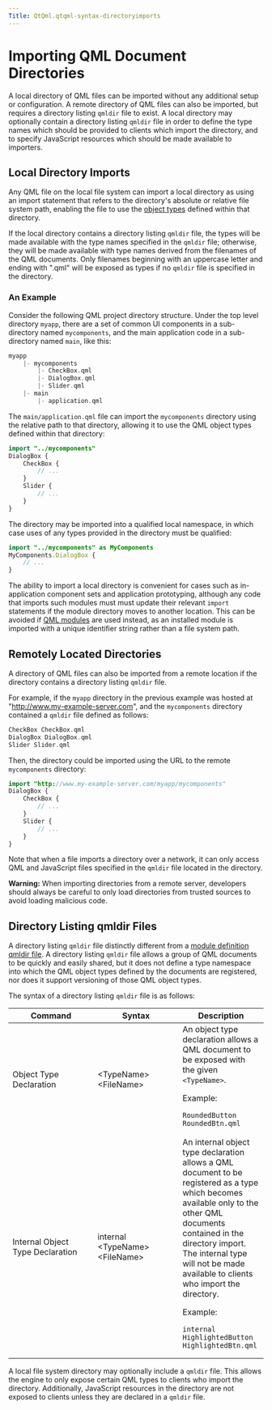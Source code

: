 ```yaml
---
Title: QtQml.qtqml-syntax-directoryimports
---
```

        
Importing QML Document Directories
==================================

<span class="subtitle"></span>
<span id="details"></span>
A local directory of QML files can be imported without any additional setup or configuration. A remote directory of QML files can also be imported, but requires a directory listing `qmldir` file to exist. A local directory may optionally contain a directory listing `qmldir` file in order to define the type names which should be provided to clients which import the directory, and to specify JavaScript resources which should be made available to importers.

<span id="local-directory-imports"></span>
Local Directory Imports
-----------------------

Any QML file on the local file system can import a local directory as using an import statement that refers to the directory's absolute or relative file system path, enabling the file to use the [object types](../QtQml.qtqml-typesystem-objecttypes.md) defined within that directory.

If the local directory contains a directory listing `qmldir` file, the types will be made available with the type names specified in the `qmldir` file; otherwise, they will be made available with type names derived from the filenames of the QML documents. Only filenames beginning with an uppercase letter and ending with ".qml" will be exposed as types if no `qmldir` file is specified in the directory.

<span id="an-example"></span>
### An Example

Consider the following QML project directory structure. Under the top level directory `myapp`, there are a set of common UI components in a sub-directory named `mycomponents`, and the main application code in a sub-directory named `main`, like this:

``` cpp
myapp
    |- mycomponents
        |- CheckBox.qml
        |- DialogBox.qml
        |- Slider.qml
    |- main
        |- application.qml
```

The `main/application.qml` file can import the `mycomponents` directory using the relative path to that directory, allowing it to use the QML object types defined within that directory:

``` qml
import "../mycomponents"
DialogBox {
    CheckBox {
        // ...
    }
    Slider {
        // ...
    }
}
```

The directory may be imported into a qualified local namespace, in which case uses of any types provided in the directory must be qualified:

``` qml
import "../mycomponents" as MyComponents
MyComponents.DialogBox {
    // ...
}
```

The ability to import a local directory is convenient for cases such as in-application component sets and application prototyping, although any code that imports such modules must must update their relevant `import` statements if the module directory moves to another location. This can be avoided if [QML modules](../QtQml.qtqml-modules-identifiedmodules.md) are used instead, as an installed module is imported with a unique identifier string rather than a file system path.

<span id="remotely-located-directories"></span>
Remotely Located Directories
----------------------------

A directory of QML files can also be imported from a remote location if the directory contains a directory listing `qmldir` file.

For example, if the `myapp` directory in the previous example was hosted at "http://www.my-example-server.com", and the `mycomponents` directory contained a `qmldir` file defined as follows:

``` cpp
CheckBox CheckBox.qml
DialogBox DialogBox.qml
Slider Slider.qml
```

Then, the directory could be imported using the URL to the remote `mycomponents` directory:

``` qml
import "http://www.my-example-server.com/myapp/mycomponents"
DialogBox {
    CheckBox {
        // ...
    }
    Slider {
        // ...
    }
}
```

Note that when a file imports a directory over a network, it can only access QML and JavaScript files specified in the `qmldir` file located in the directory.

**Warning:** When importing directories from a remote server, developers should always be careful to only load directories from trusted sources to avoid loading malicious code.

<span id="directory-listing-qmldir-files"></span>
Directory Listing qmldir Files
------------------------------

A directory listing `qmldir` file distinctly different from a [module definition qmldir file](../QtQml.qtqml-modules-qmldir.md). A directory listing `qmldir` file allows a group of QML documents to be quickly and easily shared, but it does not define a type namespace into which the QML object types defined by the documents are registered, nor does it support versioning of those QML object types.

The syntax of a directory listing `qmldir` file is as follows:

<table>
<colgroup>
<col width="33%" />
<col width="33%" />
<col width="33%" />
</colgroup>
<thead>
<tr class="header">
<th>Command</th>
<th>Syntax</th>
<th>Description</th>
</tr>
</thead>
<tbody>
<tr class="odd">
<td>Object Type Declaration</td>
<td>&lt;TypeName&gt; &lt;FileName&gt;</td>
<td>An object type declaration allows a QML document to be exposed with the given <code>&lt;TypeName&gt;</code>.
<p>Example:</p>
<pre class="cpp"><code>RoundedButton RoundedBtn.qml</code></pre></td>
</tr>
<tr class="even">
<td>Internal Object Type Declaration</td>
<td>internal &lt;TypeName&gt; &lt;FileName&gt;</td>
<td>An internal object type declaration allows a QML document to be registered as a type which becomes available only to the other QML documents contained in the directory import. The internal type will not be made available to clients who import the directory.
<p>Example:</p>
<pre class="cpp"><code>internal HighlightedButton HighlightedBtn.qml</code></pre></td>
</tr>
</tbody>
</table>

A local file system directory may optionally include a `qmldir` file. This allows the engine to only expose certain QML types to clients who import the directory. Additionally, JavaScript resources in the directory are not exposed to clients unless they are declared in a `qmldir` file.

